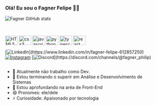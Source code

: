 ### Olá! Eu sou o Fagner Felipe 🤜🤛
![Fagner GitHub stats](https://github-readme-stats.vercel.app/api?username=Fagner-Felipe&show_icons=true&theme=dracula)

##

<!-- Tecnologias -->
<div style="display: inline-block"><br/>
    <img align="center" height="30" width="40" alt="HTML5" src="https://cdn.jsdelivr.net/gh/devicons/devicon/icons/html5/html5-original.svg" />
    <img align="center" height="30" width="40" alt="css3" src="https://cdn.jsdelivr.net/gh/devicons/devicon/icons/css3/css3-original.svg">
    <img align="center" height="30" width="40" alt="javascript" src="https://cdn.jsdelivr.net/gh/devicons/devicon/icons/javascript/javascript-original.svg" />
    <img align="center" height="30" width="40" alt="python" src="https://cdn.jsdelivr.net/gh/devicons/devicon/icons/python/python-original.svg" />
    <img align="center" height="30" width="40" alt="typescript" src="https://cdn.jsdelivr.net/gh/devicons/devicon/icons/typescript/typescript-original.svg" />
    <img align="center" height="30" width="40" alt="react" src="https://cdn.jsdelivr.net/gh/devicons/devicon/icons/react/react-original.svg" />
</div>
<br>

<!-- Contato -->
[![LinkedIn](https://img.shields.io/badge/LinkedIn-0077B5?style=for-the-badge&logo=linkedin&logoColor=white")](https://www.linkedin.com/in/fagner-felipe-612857250)
[![Instagram](https://img.shields.io/badge/Instagram-E4405F?style=for-the-badge&logo=instagram&logoColor=white)](https://instagram.com/fagner_philip?igshid=MzNlNGNkZWQ4Mg==)
[![Discord](https://img.shields.io/badge/Discord-7289DA?style=for-the-badge&logo=discord&logoColor=white")](https://discord.com/channels/@fagner_philip)

##

<!-- Sobre -->
- 🔭 Atualmente não trabalho como Dev.
- 🌱 Estou terminando o superir em Análise e Desenvolvimento de Sistemas
- 🌱 Estou aprofundando na aréa de Front-End
- 😄 Pronomes: ele/dele
- ⚡ Curiosidade: Apaixonado por tecnologia

